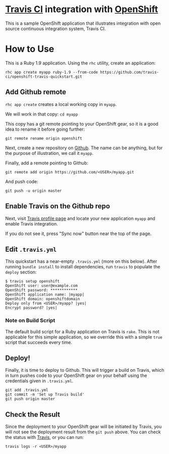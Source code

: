 # [Travis CI](http://travis-ci.org) integration with [OpenShift](http://openshift.com)
This is a sample OpenShift application that illustrates integration
with open source continuous integration system, Travis CI.

# How to Use
This is a Ruby 1.9 application.
Using the `rhc` utility, create an application:

```
rhc app create myapp ruby-1.9 --from-code https://github.com/travis-ci/openshift-travis-quickstart.git
```

## Add Github remote
`rhc app create` creates a local working copy in `myapp`.

We will work in that copy: `cd myapp`

This copy has a git remote pointing to your OpenShift gear,
so it is a good idea to rename it before
going further:

```
git remote rename origin openshift
```

Next, create a new repository on [Github](https://github.com/new).
The name can be anything, but for the purpose of illustration,
we call it `myapp`.

Finally, add a remote pointing to Github:

```
git remote add origin https://github.com/<USER>/myapp.git
```
And push code:

```
git push -u origin master
```

## Enable Travis on the Github repo
Next, visit [Travis profile page](https://travis-ci.org/profile) and locate
your new application `myapp` and enable Travis integration.

If you do not see it, press "Sync now" button near the top of the page.

## Edit `.travis.yml`
This quickstart has a near-empty `.travis.yml`
(more on this below).
After running `bundle install` to install dependencies, run `travis`
to populate the `deploy` section:

```
$ travis setup openshift
OpenShift user: user@example.com
OpenShift password: ************
OpenShift application name: |myapp|
OpenShift domain: openshiftdomain
Deploy only from <USER>/myapp? |yes| 
Encrypt password? |yes| 
```

### Note on Build Script
The default build script for a Ruby application on Travis is
`rake`.
This is not applicable for this simple application, so we override this
with a simple `true` script that succeeds every time.

## Deploy!
Finally, it is time to deploy to Github.
This will trigger a build on Travis, which in turn
pushes code to your OpenShift gear on your behalf using the credentials
given in `.travis.yml`.

```
git add .travis.yml
git commit -m 'Set up Travis build'
git push origin master
```

## Check the Result
Since the deployment to your OpenShift gear will be initiated by
Travis, you will not see the deployment result from the `git push`
above.
You can check the status with [Travis](http://travis-ci.org), or
you can run:

```
travis logs -r <USER>/myapp
```
